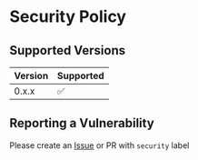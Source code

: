 # Security Policy

## Supported Versions

| Version | Supported          |
| ------- | ------------------ |
| 0.x.x   | :white_check_mark: |

## Reporting a Vulnerability

Please create an [Issue](https://github.com/yogeshlonkar/trivy-cache-action/issues/new?labels=security) or PR with `security` label
